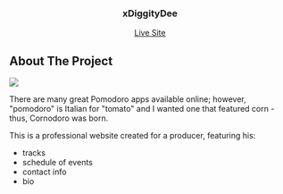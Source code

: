 <div align="center">
 <h3 align="center">xDiggityDee</h3>
 <a href="https://xdiggitydee.netlify.app/">Live Site</a>
 <br />
</div>

## About The Project

<img src="mediaImages/xdiggitydee.gif" />

There are many great Pomodoro apps available online; however, "pomodoro" is Italian for "tomato" and I wanted one that featured corn - thus, Cornodoro was born.

This is a professional website created for a producer, featuring his: 
  * tracks
  * schedule of events
  * contact info
  * bio
